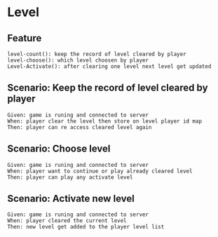 # Level

## Feature

    level-count(): keep the record of level cleared by player
    level-choose(): which level choosen by player
    Level-Activate(): after clearing one level next level get updated
  
## Scenario: Keep the record of level cleared by player

    Given: game is runing and connected to server
    When: player clear the level then store on level player id map
    Then: player can re access cleared level again

## Scenario: Choose level

    Given: game is runing and connected to server
    When: player want to continue or play already cleared level
    Then: player can play any activate level

## Scenario: Activate new level

    Given: game is runing and connected to server
    When: player cleared the current level
    Then: new level get added to the player level list
